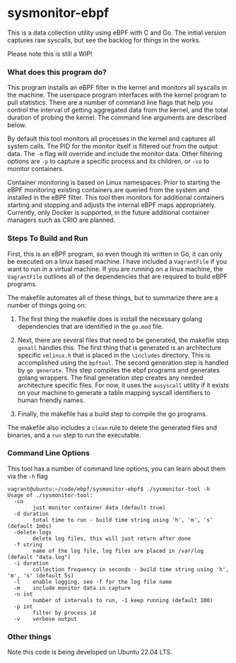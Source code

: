 # sysmonitor-ebpf
This is a data collection utility using eBPF with C and Go.  The initial version captures raw syscalls, but see the backlog for things in the works. 

Please note this is still a WIP!


### What does this program do?
This program installs an eBPF filter in the kernel and monitors all syscalls in the machine.  The userspace program interfaces with the kernel program to pull statistics.  There are a number of command line flags that help you control the interval of getting aggregated data from the kernel, and the total duration of probing the kernel.  The command line arguments are described below.

By default this tool monitors all processes in the kernel and captures all system calls.  The PID for the monitor itself is filtered out from the output data.  The `-m` flag will override and include the monitor data.  Other filtering options are `-p` to capture a specific process and its children, or `-co` to monitor containers.  

Container monitoring is based on Linux namespaces.  Prior to starting the eBPF monitoring existing containers are queried from the system and installed in the eBPF filter.  This tool then monitors for additional containers starting and stopping and adjusts the internal eBPF maps appropriately.  Currently, only Docker is supported, in the future additional container managers such as CRIO are planned. 

### Steps To Build and Run
First, this is an eBPF program, so even though its written in Go, it can only be executed on a linux based machine.  I have included a `VagrantFile` if you want to run in a virtual machine. If you are running on a linux machine, the `VagrantFile` outlines all of the dependencies that are required to build eBPF programs. 

The makefile automates all of these things, but to summarize there are a number of things going on:

1. The first thing the makefile does is install the necessary golang dependencies that are identified in the `go.mod` file.

2. Next, there are several files that need to be generated, the makefile step `genall` handles this.  The first thing that is generated is an architecture specific `vmlinux.h` that is placed in the `\includes` directory.  This is accomplished using the `bpftool`.  The second generation step is handled by `go generate`.  This step compiles the ebpf programs and generates golang wrappers.  The final generation step creates any needed architecture specific files.  For now, it uses the `ausyscall` utility if it exists on your machine to generate a table mapping syscall identifiers to human friendly names.

3. Finally, the makefile has a build step to compile the go programs.


The makefile also includes a `clean` rule to delete the generated files and binaries, and a `run` step to run the executable. 



### Command Line Options
This tool has a number of command line options, you can learn about them via the `-h` flag

```
vagrant@ubuntu:~/code/ebpf/sysmonitor-ebpf$ ./sysmonitor-tool -h
Usage of ./sysmonitor-tool:
  -co
        just monitor container data (default true)
  -d duration
        total time to run - build time string using 'h', 'm', 's' (default 1m0s)
  -delete-logs
        delete log files, this will just return after done
  -f string
        name of the log file, log files are placed in /var/log (default "data.log")
  -i duration
        collection frequency in seconds - build time string using 'h', 'm', 's' (default 5s)
  -l    enable logging, see -f for the log file name
  -m    include monitor data in capture
  -n int
        number of intervals to run, -1 keep running (default 100)
  -p int
        filter by process id
  -v    verbose output
  ```

### Other things
Note this code is being developed on Ubuntu 22.04 LTS.


